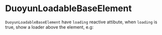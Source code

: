 # DuoyunLoadableBaseElement

`DuoyunLoadableBaseElement` have `loading` reactive attibute,
when `loading` is true, show a loader above the element, e.g:

<gbp-example
  name="dy-card"
  props='{"style": "width: 250px;", "loading": true, "avatar": "https://joeschmoe.io/api/v1/random", "preview": "https://picsum.photos/400/300", "header": "This is Card"}'
  html="Fugiat do laboris ad officia in anim qui mollit nulla reprehenderit pariatur anim sunt."
  src="https://jspm.dev/duoyun-ui/elements/card"></gbp-example>
